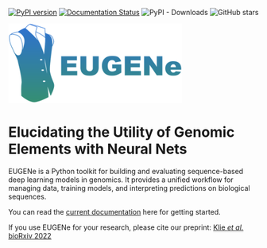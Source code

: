 [![PyPI version](https://badge.fury.io/py/eugene-tools.svg)](https://badge.fury.io/py/eugene-tools)
[![Documentation Status](https://readthedocs.org/projects/eugene-tools/badge/?version=latest)](https://eugene-tools.readthedocs.io/en/latest/?badge=latest)
![PyPI - Downloads](https://img.shields.io/pypi/dm/eugene-tools)
![GitHub stars](https://img.shields.io/github/stars/cartercompbio/EUGENe)

<img src="docs/_static/logos/eugene_logo.png" alt="EUGENe Logo" width=350>

# **E**lucidating the **U**tility of **G**enomic **E**lements with **Ne**ural Nets

EUGENe is a Python toolkit for building and evaluating sequence-based deep learning models in genomics. It provides a unified workflow for managing data, training models, and interpreting predictions on biological sequences.

You can read the [current documentation](https://eugene-tools.readthedocs.io/en/latest/index.html) here for getting started.

If you use EUGENe for your research, please cite our preprint: [Klie *et al.* bioRxiv 2022](https://www.biorxiv.org/content/10.1101/2022.10.24.513593v1)
